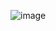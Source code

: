 ![image](https://github.com/AbewickramaUI/BrainSpot-Brain-tumour-detection-system/assets/83869453/28f5a469-0382-4911-b532-4d1249eba228)
